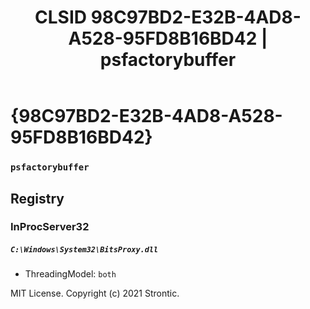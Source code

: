 ﻿---
title: "CLSID 98C97BD2-E32B-4AD8-A528-95FD8B16BD42 | psfactorybuffer"
excerpt: What is COM-Object CLSID 98C97BD2-E32B-4AD8-A528-95FD8B16BD42?
---

# {98C97BD2-E32B-4AD8-A528-95FD8B16BD42}

### `psfactorybuffer`

## Registry


### InProcServer32

##### `C:\Windows\System32\BitsProxy.dll`
* ThreadingModel: `both`

MIT License. Copyright (c) 2021 Strontic.


